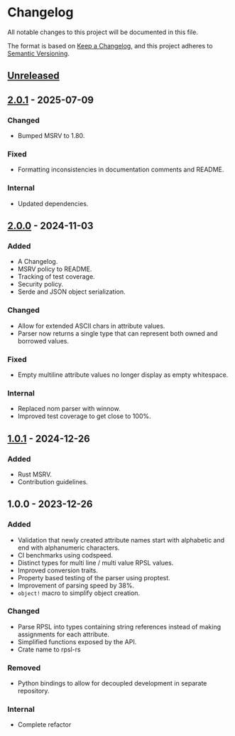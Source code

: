 # Changelog

All notable changes to this project will be documented in this file.

The format is based on [Keep a Changelog](https://keepachangelog.com/en/1.1.0/),
and this project adheres to [Semantic Versioning](https://semver.org/spec/v2.0.0.html).

## [Unreleased]

## [2.0.1] - 2025-07-09

### Changed

- Bumped MSRV to 1.80.

### Fixed

- Formatting inconsistencies in documentation comments and README.

### Internal

- Updated dependencies.

## [2.0.0] - 2024-11-03

### Added

- A Changelog.
- MSRV policy to README.
- Tracking of test coverage.
- Security policy.
- Serde and JSON object serialization.

### Changed

- Allow for extended ASCII chars in attribute values.
- Parser now returns a single type that can represent both owned and borrowed values.

### Fixed

- Empty multiline attribute values no longer display as empty whitespace.

### Internal

- Replaced nom parser with winnow.
- Improved test coverage to get close to 100%.

## [1.0.1] - 2024-12-26

### Added

- Rust MSRV.
- Contribution guidelines.

## 1.0.0 - 2023-12-26

### Added

- Validation that newly created attribute names start with alphabetic and end with alphanumeric characters.
- CI benchmarks using codspeed.
- Distinct types for multi line / multi value RPSL values.
- Improved conversion traits.
- Property based testing of the parser using proptest.
- Improvement of parsing speed by 38%.
- `object!` macro to simplify object creation.

### Changed

- Parse RPSL into types containing string references instead of making assignments for each attribute.
- Simplified functions exposed by the API.
- Crate name to rpsl-rs

### Removed

- Python bindings to allow for decoupled development in separate repository.

### Internal

- Complete refactor

[unreleased]: https://github.com/SRv6d/rpsl-rs/compare/v2.0.1...HEAD
[2.0.1]: https://github.com/SRv6d/rpsl-rs/compare/v2.0.0...v2.0.1
[2.0.0]: https://github.com/SRv6d/rpsl-rs/compare/v1.0.1...v2.0.0
[1.0.1]: https://github.com/SRv6d/rpsl-rs/compare/v1.0.0...v1.0.1
